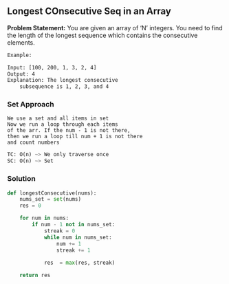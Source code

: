 ## Longest COnsecutive Seq in an Array

**Problem Statement:** You are given an array of ‘N’ integers. You need to find the length of the longest sequence which contains the consecutive elements.

```bash
Example:

Input: [100, 200, 1, 3, 2, 4]
Output: 4
Explanation: The longest consecutive
    subsequence is 1, 2, 3, and 4
```

### Set Approach
```
We use a set and all items in set
Now we run a loop through each items
of the arr. If the num - 1 is not there,
then we run a loop till num + 1 is not there
and count numbers
```
```python
TC: O(n) ~> We only traverse once
SC: O(n) ~> Set
```

### Solution
```python
def longestConsecutive(nums):
    nums_set = set(nums)
    res = 0

    for num in nums:
        if num - 1 not in nums_set:
            streak = 0
            while num in nums_set:
                num += 1
                streak += 1
            
            res  = max(res, streak)

    return res
```
